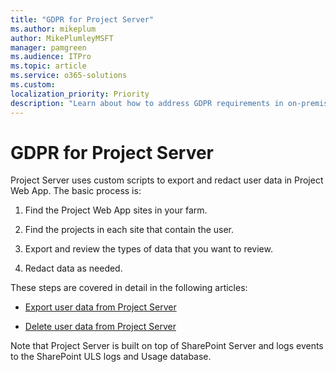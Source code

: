 ```yaml
---
title: "GDPR for Project Server"
ms.author: mikeplum
author: MikePlumleyMSFT
manager: pamgreen
ms.audience: ITPro
ms.topic: article
ms.service: o365-solutions
ms.custom: 
localization_priority: Priority
description: "Learn about how to address GDPR requirements in on-premises Project Server."
---
```


# GDPR for Project Server

Project Server uses custom scripts to export and redact user data in Project Web App. The basic process is:

1.  Find the Project Web App sites in your farm.

2.  Find the projects in each site that contain the user.

3.  Export and review the types of data that you want to review.

4.  Redact data as needed.

These steps are covered in detail in the following articles:

- [Export user data from Project Server](Project/export-user-data-from-project-server?toc=/Office365/Enterprise/toc.json)

- [Delete user data from Project Server](Project/delete-user-data-from-project-server?toc=/Office365/Enterprise/toc.json)


Note that Project Server is built on top of SharePoint Server and logs events to the SharePoint ULS logs and Usage database.
